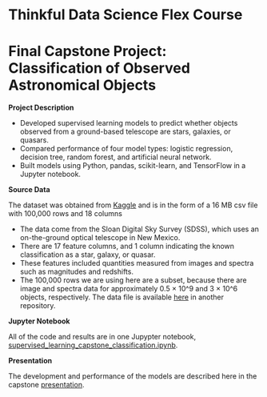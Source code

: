 # Thinkful Data Science Flex Course
# Final Capstone Project: Classification of Observed Astronomical Objects

**Project Description**

- Developed supervised learning models to predict whether objects observed from a ground-based telescope are stars, galaxies, or quasars.
- Compared performance of four model types: logistic regression, decision tree, random forest, and artificial neural network.
-	Built models using Python, pandas, scikit-learn, and TensorFlow in a Jupyter notebook.

**Source Data**

The dataset was obtained from [Kaggle](https://www.kaggle.com/datasets/fedesoriano/stellar-classification-dataset-sdss17) and is in the form of a 16 MB csv file with 100,000 rows and 18 columns
- The data come from the Sloan Digital Sky Survey (SDSS), which uses an on-the-ground optical telescope in New Mexico.
- There are 17 feature columns, and 1 column indicating the known classification as a star, galaxy, or quasar. 
- These features included quantities measured from images and spectra such as magnitudes and redshifts.
- The 100,000 rows we are using here are a subset, because there are image and spectra data for approximately 0.5 × 10^9 and 3 × 10^6 objects, respectively.
The data file is available [here](https://raw.githubusercontent.com/JosephMartin610/thinkful_data_science_flex_data_files/main/star_classification.csv) in another repository.

**Jupyter Notebook**

All of the code and results are in one Jupypter notebook, [supervised_learning_capstone_classification.ipynb](https://github.com/JosephMartin610/thinkful_data_science_flex_capstone_news_shares/blob/main/supervised_learning_capstone_classification.ipynb).

**Presentation**

The development and performance of the models are described here in the capstone [presentation](https://github.com/JosephMartin610/thinkful_data_science_flex_capstone_news_shares/blob/main/supervised_learning_capstone.pdf).
